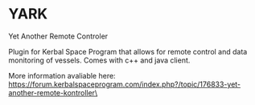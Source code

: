 # YARK
Yet Another Remote Controler

Plugin for Kerbal Space Program that allows for remote control and data monitoring of vessels. Comes with c++ and java client.

More information avaliable here: https://forum.kerbalspaceprogram.com/index.php?/topic/176833-yet-another-remote-kontroller\

